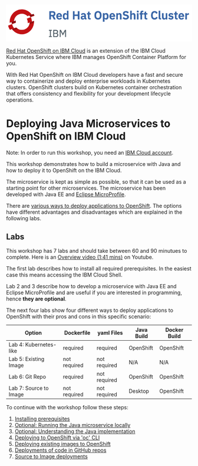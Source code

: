 ![logo](images/os_logo.png)

[Red Hat OpenShift on IBM Cloud](https://cloud.ibm.com/docs/openshift?topic=openshift-why_openshift) is an extension of the IBM Cloud Kubernetes Service where IBM manages OpenShift Container Platform for you. 

With Red Hat OpenShift on IBM Cloud developers have a fast and secure way to containerize and deploy enterprise workloads in Kubernetes clusters. OpenShift clusters build on Kubernetes container orchestration that offers consistency and flexibility for your development lifecycle operations.

# Deploying Java Microservices to OpenShift on IBM Cloud

Note: In order to run this workshop, you need an [IBM Cloud account](https://cloud.ibm.com/registration).

This workshop demonstrates how to build a microservice with Java and how to deploy it to OpenShift on the IBM Cloud.

The microservice is kept as simple as possible, so that it can be used as a starting point for other microservices. The microservice has been developed with Java EE and [Eclipse MicroProfile](https://microprofile.io/).

There are [various ways to deploy applications to OpenShift](http://heidloff.net/article/deploying-open-liberty-microservices-openshift/). The options have different advantages and disadvantages which are explained in the following labs.

## Labs

This workshop has 7 labs and should take between 60 and 90 minutues to complete. Here is an [Overview video (1:41 mins)](https://youtu.be/8361HGR_O_s) on Youtube.

The first lab describes how to install all required prerequisites. In the easiest case this means accessing the IBM Cloud Shell.

Lab 2 and 3 describe how to develop a microservice with Java EE and Eclipse MicroProfile and are useful if you are interested in programming, hence **they are optional**.

The next four labs show four different ways to deploy applications to OpenShift with their pros and cons in this specific scenario:

| Option | Dockerfile | yaml Files | Java Build | Docker Build |
| - | - | - | - | - |
| Lab 4: Kubernetes-like | required | required | OpenShift | OpenShift |
| Lab 5: Existing Image  | not required  | not required | N/A | N/A |
| Lab 6: Git Repo | required  | not required | OpenShift | OpenShift |
| Lab 7: Source to Image | not required | not required | Desktop | OpenShift |

To continue with the workshop follow these steps:

1. [Installing prerequisites](1-prereqs.md)
2. [Optional: Running the Java microservice locally](2-docker.md)
3. [Optional: Understanding the Java implementation](3-java.md)
4. [Deploying to OpenShift via 'oc' CLI](4-openshift.md)
5. [Deploying existing images to OpenShift](5-existing-image.md)
6. [Deployments of code in GitHub repos](6-github.md)
7. [Source to Image deployments](7-source-to-image.md)
